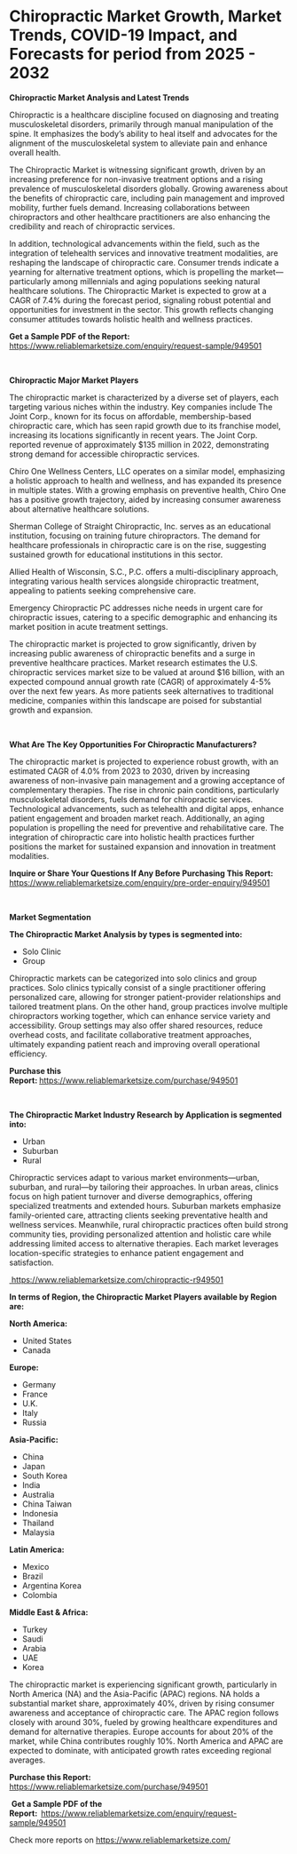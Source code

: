 <p><h1>Chiropractic Market Growth, Market Trends, COVID-19 Impact, and Forecasts for period from 2025 - 2032</h1></p><p><strong>Chiropractic Market Analysis and Latest Trends</strong></p>
<p><p>Chiropractic is a healthcare discipline focused on diagnosing and treating musculoskeletal disorders, primarily through manual manipulation of the spine. It emphasizes the body’s ability to heal itself and advocates for the alignment of the musculoskeletal system to alleviate pain and enhance overall health.</p><p>The Chiropractic Market is witnessing significant growth, driven by an increasing preference for non-invasive treatment options and a rising prevalence of musculoskeletal disorders globally. Growing awareness about the benefits of chiropractic care, including pain management and improved mobility, further fuels demand. Increasing collaborations between chiropractors and other healthcare practitioners are also enhancing the credibility and reach of chiropractic services.</p><p>In addition, technological advancements within the field, such as the integration of telehealth services and innovative treatment modalities, are reshaping the landscape of chiropractic care. Consumer trends indicate a yearning for alternative treatment options, which is propelling the market—particularly among millennials and aging populations seeking natural healthcare solutions. The Chiropractic Market is expected to grow at a CAGR of 7.4% during the forecast period, signaling robust potential and opportunities for investment in the sector. This growth reflects changing consumer attitudes towards holistic health and wellness practices.</p></p>
<p><strong>Get a Sample PDF of the Report:&nbsp;</strong> <a href="https://www.reliablemarketsize.com/enquiry/request-sample/949501?utm_campaign=2445&utm_medium=2&utm_source=Github&utm_content=ia&utm_term=06032025&utm_id=chiropractic">https://www.reliablemarketsize.com/enquiry/request-sample/949501</a></p>
<p>&nbsp;</p>
<p><strong>Chiropractic Major Market Players</strong></p>
<p><p>The chiropractic market is characterized by a diverse set of players, each targeting various niches within the industry. Key companies include The Joint Corp., known for its focus on affordable, membership-based chiropractic care, which has seen rapid growth due to its franchise model, increasing its locations significantly in recent years. The Joint Corp. reported revenue of approximately $135 million in 2022, demonstrating strong demand for accessible chiropractic services.</p><p>Chiro One Wellness Centers, LLC operates on a similar model, emphasizing a holistic approach to health and wellness, and has expanded its presence in multiple states. With a growing emphasis on preventive health, Chiro One has a positive growth trajectory, aided by increasing consumer awareness about alternative healthcare solutions.</p><p>Sherman College of Straight Chiropractic, Inc. serves as an educational institution, focusing on training future chiropractors. The demand for healthcare professionals in chiropractic care is on the rise, suggesting sustained growth for educational institutions in this sector.</p><p>Allied Health of Wisconsin, S.C., P.C. offers a multi-disciplinary approach, integrating various health services alongside chiropractic treatment, appealing to patients seeking comprehensive care.</p><p>Emergency Chiropractic PC addresses niche needs in urgent care for chiropractic issues, catering to a specific demographic and enhancing its market position in acute treatment settings.</p><p>The chiropractic market is projected to grow significantly, driven by increasing public awareness of chiropractic benefits and a surge in preventive healthcare practices. Market research estimates the U.S. chiropractic services market size to be valued at around $16 billion, with an expected compound annual growth rate (CAGR) of approximately 4-5% over the next few years. As more patients seek alternatives to traditional medicine, companies within this landscape are poised for substantial growth and expansion.</p></p>
<p>&nbsp;</p>
<p><strong>What Are The Key Opportunities For Chiropractic Manufacturers?</strong></p>
<p><p>The chiropractic market is projected to experience robust growth, with an estimated CAGR of 4.0% from 2023 to 2030, driven by increasing awareness of non-invasive pain management and a growing acceptance of complementary therapies. The rise in chronic pain conditions, particularly musculoskeletal disorders, fuels demand for chiropractic services. Technological advancements, such as telehealth and digital apps, enhance patient engagement and broaden market reach. Additionally, an aging population is propelling the need for preventive and rehabilitative care. The integration of chiropractic care into holistic health practices further positions the market for sustained expansion and innovation in treatment modalities.</p></p>
<p><strong>Inquire or Share Your Questions If Any Before Purchasing This Report:</strong> <a href="https://www.reliablemarketsize.com/enquiry/pre-order-enquiry/949501?utm_campaign=2445&utm_medium=2&utm_source=Github&utm_content=ia&utm_term=06032025&utm_id=chiropractic">https://www.reliablemarketsize.com/enquiry/pre-order-enquiry/949501</a></p>
<p>&nbsp;</p>
<p><strong>Market Segmentation</strong></p>
<p><strong>The Chiropractic Market Analysis by types is segmented into:</strong></p>
<p><ul><li>Solo Clinic</li><li>Group</li></ul></p>
<p><p>Chiropractic markets can be categorized into solo clinics and group practices. Solo clinics typically consist of a single practitioner offering personalized care, allowing for stronger patient-provider relationships and tailored treatment plans. On the other hand, group practices involve multiple chiropractors working together, which can enhance service variety and accessibility. Group settings may also offer shared resources, reduce overhead costs, and facilitate collaborative treatment approaches, ultimately expanding patient reach and improving overall operational efficiency.</p></p>
<p><strong>Purchase this Report:&nbsp;</strong><a href="https://www.reliablemarketsize.com/purchase/949501?utm_campaign=2445&utm_medium=2&utm_source=Github&utm_content=ia&utm_term=06032025&utm_id=chiropractic">https://www.reliablemarketsize.com/purchase/949501</a></p>
<p>&nbsp;</p>
<p><strong>The Chiropractic Market Industry Research by Application is segmented into:</strong></p>
<p><ul><li>Urban</li><li>Suburban</li><li>Rural</li></ul></p>
<p><p>Chiropractic services adapt to various market environments—urban, suburban, and rural—by tailoring their approaches. In urban areas, clinics focus on high patient turnover and diverse demographics, offering specialized treatments and extended hours. Suburban markets emphasize family-oriented care, attracting clients seeking preventative health and wellness services. Meanwhile, rural chiropractic practices often build strong community ties, providing personalized attention and holistic care while addressing limited access to alternative therapies. Each market leverages location-specific strategies to enhance patient engagement and satisfaction.</p></p>
<p><a href="https://www.reliablemarketsize.com/chiropractic-r949501?utm_campaign=2445&utm_medium=2&utm_source=Github&utm_content=ia&utm_term=06032025&utm_id=chiropractic">&nbsp;https://www.reliablemarketsize.com/chiropractic-r949501</a></p>
<p><strong>In terms of Region, the Chiropractic Market Players available by Region are:</strong></p>
<p>
    <p> <strong> North America: </strong>
        <ul>
            <li>United States</li>
            <li>Canada</li>
        </ul>
        </p> 
    <p> <strong> Europe: </strong>
        <ul>
            <li>Germany</li>
            <li>France</li>
            <li>U.K.</li>
            <li>Italy</li>
            <li>Russia</li>
        </ul>
        </p> 
    <p> <strong> Asia-Pacific: </strong>
        <ul>
            <li>China</li>
            <li>Japan</li>
            <li>South Korea</li>
            <li>India</li>
            <li>Australia</li>
            <li>China Taiwan</li>
            <li>Indonesia</li>
            <li>Thailand</li>
            <li>Malaysia</li>
        </ul>
        </p> 
    <p> <strong> Latin America: </strong>
        <ul>
            <li>Mexico</li>
            <li>Brazil</li>
            <li>Argentina Korea</li>
            <li>Colombia</li>
        </ul>
        </p> 
    <p> <strong> Middle East & Africa: </strong>
        <ul>
            <li>Turkey</li>
            <li>Saudi</li>
            <li>Arabia</li>
            <li>UAE</li>
            <li>Korea</li>
        </ul>
    </p>
    </p>
<p><p>The chiropractic market is experiencing significant growth, particularly in North America (NA) and the Asia-Pacific (APAC) regions. NA holds a substantial market share, approximately 40%, driven by rising consumer awareness and acceptance of chiropractic care. The APAC region follows closely with around 30%, fueled by growing healthcare expenditures and demand for alternative therapies. Europe accounts for about 20% of the market, while China contributes roughly 10%. North America and APAC are expected to dominate, with anticipated growth rates exceeding regional averages.</p></p>
<p><strong>Purchase this Report: </strong><a href="https://www.reliablemarketsize.com/purchase/949501?utm_campaign=2445&utm_medium=2&utm_source=Github&utm_content=ia&utm_term=06032025&utm_id=chiropractic">https://www.reliablemarketsize.com/purchase/949501</a></p>
<p>&nbsp;<strong>Get a Sample PDF of the Report:&nbsp;&nbsp;</strong><a href="https://www.reliablemarketsize.com/enquiry/request-sample/949501?utm_campaign=2445&utm_medium=2&utm_source=Github&utm_content=ia&utm_term=06032025&utm_id=chiropractic">https://www.reliablemarketsize.com/enquiry/request-sample/949501</a></p>
<p><strong></strong></p>
<p>Check more reports on <a href="https://www.reliablemarketsize.com/?utm_campaign=2445&utm_medium=2&utm_source=Github&utm_content=ia&utm_term=06032025&utm_id=chiropractic">https://www.reliablemarketsize.com/</a></p>